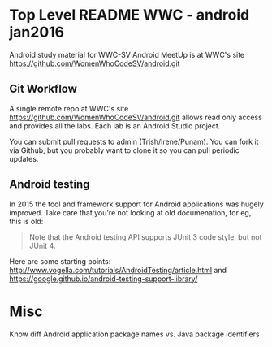 # Top Level README WWC - android jan2016

Android study material for WWC-SV Android MeetUp is at WWC's site https://github.com/WomenWhoCodeSV/android.git

## Git Workflow
A single remote repo at WWC's site https://github.com/WomenWhoCodeSV/android.git allows read only access and provides all the labs. Each lab is an Android Studio project.

You can submit pull requests to admin (Trish/Irene/Punam).  You can fork it via Github, but you probably want to clone it so you can pull periodic updates.  


## Android testing

In 2015 the tool and framework support for Android applications was hugely improved.
Take care that you're not looking at old documenation, for eg, this is old:
 > Note that the Android testing API supports JUnit 3 code style, but not JUnit 4. 
 
Here are some starting points: http://www.vogella.com/tutorials/AndroidTesting/article.html
and https://google.github.io/android-testing-support-library/



 
# Misc

Know diff Android application package names vs. Java package identifiers
